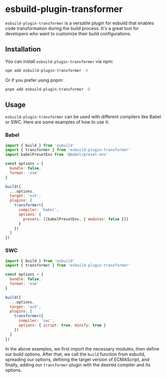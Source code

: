 # esbuild-plugin-transformer

`esbuild-plugin-transformer` is a versatile plugin for esbuild that enables code transformation during the build process. It's a great tool for developers who want to customize their build configurations.

## Installation

You can install `esbuild-plugin-transformer` via npm:

```bash
npm add esbuild-plugin-transformer -D
```

Or if you prefer using pnpm:

```bash
pnpm add esbuild-plugin-transformer -D
```

## Usage

`esbuild-plugin-transformer` can be used with different compilers like Babel or SWC. Here are some examples of how to use it:

### Babel

```js
import { build } from 'esbuild'
import { transformer } from 'esbuild-plugin-transformer'
import babelPresetEnv from '@babel/preset-env'

const options = {
  bundle: false,
  format: 'esm'
}

build({
  ...options,
  target: 'es5',
  plugins: [
    transformer({
      compiler: 'babel',
      options: {
        presets: [[babelPresetEnv, { modules: false }]]
      }
    })
  ]
})
```

### SWC

```js
import { build } from 'esbuild'
import { transformer } from 'esbuild-plugin-transformer'

const options = {
  bundle: false,
  format: 'esm'
}

build({
  ...options,
  target: 'es5',
  plugins: [
    transformer({
      compiler: 'swc',
      options: { script: true, minify: true }
    })
  ]
})
```

In the above examples, we first import the necessary modules, then define our build options. After that, we call the `build` function from esbuild, spreading our options, defining the target version of ECMAScript, and finally, adding our `transformer` plugin with the desired compiler and its options.
